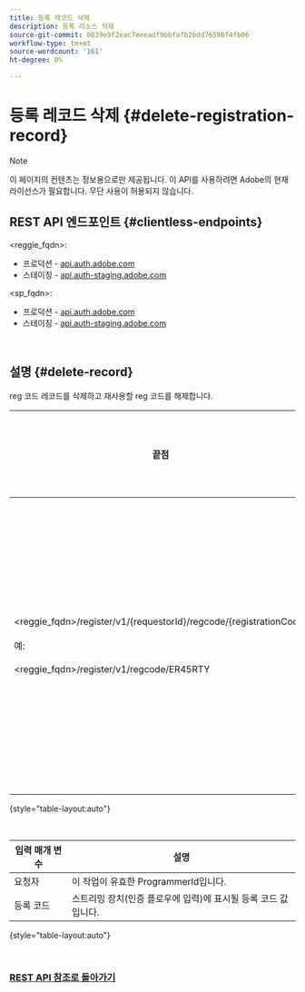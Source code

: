 ```yaml
---
title: 등록 레코드 삭제
description: 등록 리소스 삭제
source-git-commit: 0839e9f2eac7eeeadf9bbfafb2bdd76596f4fb06
workflow-type: tm+mt
source-wordcount: '161'
ht-degree: 0%

---
```



# 등록 레코드 삭제 {#delete-registration-record}

>[!NOTE]
>
>이 페이지의 컨텐츠는 정보용으로만 제공됩니다. 이 API를 사용하려면 Adobe의 현재 라이선스가 필요합니다. 무단 사용이 허용되지 않습니다.

## REST API 엔드포인트 {#clientless-endpoints}

&lt;reggie_fqdn>:

* 프로덕션 - [api.auth.adobe.com](http://api.auth.adobe.com/)
* 스테이징 - [api.auth-staging.adobe.com](http://api.auth-staging.adobe.com/)

&lt;sp_fqdn>:

* 프로덕션 - [api.auth.adobe.com](http://api.auth.adobe.com/)
* 스테이징 - [api.auth-staging.adobe.com](http://api.auth-staging.adobe.com/)

</br>


## 설명 {#delete-record}

reg 코드 레코드를 삭제하고 재사용할 reg 코드를 해제합니다. 

| 끝점 | 호출됨  </br>기준 | 입력   </br>매개 변수 | HTTP  </br>메서드 | 응답 | HTTP  </br>응답 |
| --- | --- | --- | --- | --- | --- |
| &lt;reggie_fqdn>/register/v1/{requestorId}/regcode/{registrationCode}</br></br>예:</br></br>&lt;reggie_fqdn>/register/v1/regcode/ER45RTY | 스트리밍 앱</br></br>또는</br></br>프로그래머 서비스 | 1. 요청자 ID  </br>    (경로 구성 요소)</br>2.  등록 코드  </br>    (경로 구성 요소) | DELETE | 없음 | 204년 |

{style=&quot;table-layout:auto&quot;}

</br>

| 입력 매개 변수 | 설명 |
| --- | --- |
| 요청자 | 이 작업이 유효한 ProgrammerId입니다. |
| 등록 코드 | 스트리밍 장치(인증 플로우에 입력)에 표시될 등록 코드 값입니다. |

{style=&quot;table-layout:auto&quot;}

</br>

### [REST API 참조로 돌아가기](http://tve.helpdocsonline.com/rest-api-reference)
